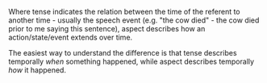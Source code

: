 
Where tense indicates the relation between the time of the referent to another time - usually the speech event (e.g. "the cow died" - the cow died prior to me saying this sentence), aspect describes how an action/state/event extends over time.

The easiest way to understand the difference is that tense describes temporally *when* something happened, while aspect describes temporally *how* it happened.